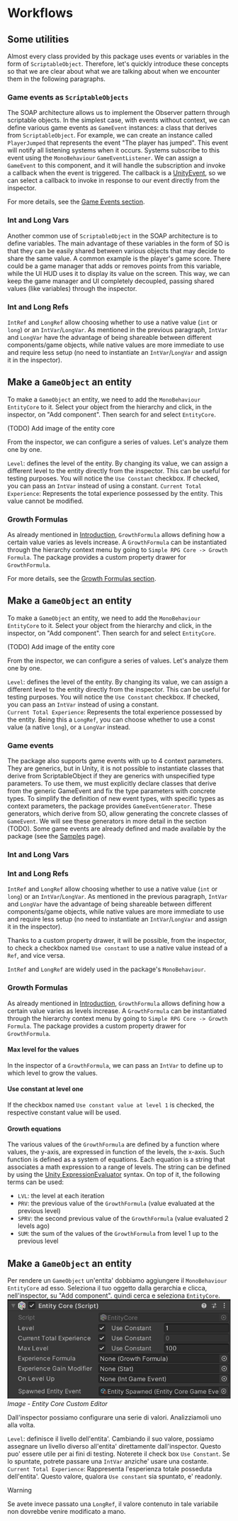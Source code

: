 # Workflows
<!--
======UTILITIES
- Game Events as SOs
- Int and Long Vars
- Int and Long Refs
- Growth Formulas

======ENTITY
- Make a GameObject an entity
- EntityLevel

======ATTRIBUTES
- Create some Attributes
- Create an AttributeSet
    - Assign Attributes to an AttributeSet
- Add EntityAttributes to an entity

======STATS
- Create some Stats
- Create a StatSet
    - Assign Stats to a StatSet
- Add EntityStats to an entity

======CLASS
- Create a class
- Add EntityClass to an entity

======SCALING FORMULA
- ScalingFormulas
- StatsScalingComponent
- AttributesScalingComponent
-->

## Some utilities
Almost every class provided by this package uses events or variables in the form of `ScriptableObject`. Therefore, let's quickly introduce these concepts so that we are clear about what we are talking about when we encounter them in the following paragraphs.

### Game events as `ScriptableObjects`
The SOAP architecture allows us to implement the Observer pattern through scriptable objects. In the simplest case, with events without context, we can define various game events as `GameEvent` instances: a class that derives from `ScriptableObject`. For example, we can create an instance called `PlayerJumped` that represents the event "The player has jumped". This event will notify all listening systems when it occurs.
Systems subscribe to this event using the `MonoBehaviour` `GameEventListener`. We can assign a `GameEvent` to this component, and it will handle the subscription and invoke a callback when the event is triggered. The callback is a [UnityEvent](https://docs.unity3d.com/ScriptReference/Events.UnityEvent.html), so we can select a callback to invoke in response to our event directly from the inspector.

For more details, see the [Game Events section](#game-events).

### Int and Long Vars
Another common use of `ScriptableObject` in the SOAP architecture is to define variables. The main advantage of these variables in the form of SO is that they can be easily shared between various objects that may decide to share the same value. A common example is the player's game score. There could be a game manager that adds or removes points from this variable, while the UI HUD uses it to display its value on the screen. This way, we can keep the game manager and UI completely decoupled, passing shared values (like variables) through the inspector.

### Int and Long Refs
`IntRef` and `LongRef` allow choosing whether to use a native value (`int` or `long`) or an `IntVar`/`LongVar`. As mentioned in the previous paragraph, `IntVar` and `LongVar` have the advantage of being shareable between different components/game objects, while native values are more immediate to use and require less setup (no need to instantiate an `IntVar`/`LongVar` and assign it in the inspector).

## Make a `GameObject` an entity
To make a `GameObject` an entity, we need to add the `MonoBehaviour` `EntityCore` to it. Select your object from the hierarchy and click, in the inspector, on "Add component". Then search for and select `EntityCore`.

(TODO) Add image of the entity core

From the inspector, we can configure a series of values. Let's analyze them one by one.

`Level`: defines the level of the entity. By changing its value, we can assign a different level to the entity directly from the inspector. This can be useful for testing purposes.
You will notice the `Use Constant` checkbox. If checked, you can pass an `IntVar` instead of using a constant.
`Current Total Experience`: Represents the total experience possessed by the entity. This value cannot be modified.

### Growth Formulas
As already mentioned in [Introduction](introduction.md), `GrowthFormula` allows defining how a certain value varies as levels increase. A `GrowthFormula` can be instantiated through the hierarchy context menu by going to `Simple RPG Core -> Growth Formula`.
The package provides a custom property drawer for `GrowthFormula`.

For more details, see the [Growth Formulas section](#growth-formulas).

## Make a `GameObject` an entity
To make a `GameObject` an entity, we need to add the `MonoBehaviour` `EntityCore` to it. Select your object from the hierarchy and click, in the inspector, on "Add component". Then search for and select `EntityCore`.

(TODO) Add image of the entity core

From the inspector, we can configure a series of values. Let's analyze them one by one.

`Level`: defines the level of the entity. By changing its value, we can assign a different level to the entity directly from the inspector. This can be useful for testing purposes.
You will notice the `Use Constant` checkbox. If checked, you can pass an `IntVar` instead of using a constant.  
`Current Total Experience`: Represents the total experience possessed by the entity. Being this a `LongRef`, you can choose whether to use a const value (a native `long`), or a `LongVar` instead.


### Game events
The package also supports game events with up to 4 context parameters. They are generics, but in Unity, it is not possible to instantiate classes that derive from ScriptableObject if they are generics with unspecified type parameters. To use them, we must explicitly declare classes that derive from the generic GameEvent and fix the type parameters with concrete types. To simplify the definition of new event types, with specific types as context parameters, the package provides `GameEventGenerator`. These generators, which derive from SO, allow generating the concrete classes of `GameEvent`.
We will see these generators in more detail in the section (TODO).
Some game events are already defined and made available by the package (see the [Samples](samples.md) page).

### Int and Long Vars


### Int and Long Refs
`IntRef` and `LongRef` allow choosing whether to use a native value (`int` or `long`) or an `IntVar`/`LongVar`. As mentioned in the previous paragraph, `IntVar` and `LongVar` have the advantage of being shareable between different components/game objects, while native values are more immediate to use and require less setup (no need to instantiate an `IntVar`/`LongVar` and assign it in the inspector).

Thanks to a custom property drawer, it will be possible, from the inspector, to check a checkbox named `Use constant` to use a native value instead of a `Ref`, and vice versa.

`IntRef` and `LongRef` are widely used in the package's `MonoBehaviour`.

### Growth Formulas
As already mentioned in [Introduction](introduction.md), `GrowthFormula` allows defining how a certain value varies as levels increase. A `GrowthFormula` can be instantiated through the hierarchy context menu by going to `Simple RPG Core -> Growth Formula`.
The package provides a custom property drawer for `GrowthFormula`.

#### Max level for the values
In the inspector of a `GrowthFormula`, we can pass an `IntVar` to define up to which level to grow the values.

#### Use constant at level one
If the checkbox named `Use constant value at level 1` is checked, the respective constant value will be used.

#### Growth equations
The various values of the `GrowthFormula` are defined by a function where values, the y-axis, are expressed in function of the levels, the x-axis. Such function is defined as a system of equations. Each equation is a string that associates a math expression to a range of levels.
The string can be defined by using the [Unity ExpressionEvaluator](https://docs.unity3d.com/6000.0/Documentation/ScriptReference/ExpressionEvaluator.html) syntax. On top of it, the following terms can be used:
- `LVL`: the level at each iteration
- `PRV`: the previous value of the `GrowthFormula` (value evaluated at the previous level)
- `SPRV`: the second previous value of the `GrowthFormula` (value evaluated 2 levels ago)
- `SUM`: the sum of the values of the `GrowthFormula` from level 1 up to the previous level

## Make a `GameObject` an entity
Per rendere un `GameObject` un'entita' dobbiamo aggiungere il `MonoBehaviour` `EntityCore` ad esso. Seleziona il tuo oggetto dalla gerarchia e clicca, nell'inspector, su "Add component". quindi cerca e seleziona `EntityCore`.
![Entity Core Custom Editor](../images/workflows/entity-core-editor.png)  
*Image - Entity Core Custom Editor*

Dall'inspector possiamo configurare una serie di valori. Analizziamoli uno alla volta.

`Level`: definisce il livello dell'entita'. Cambiando il suo valore, possiamo assegnare un livello diverso all'entita' direttamente dall'inspector. Questo puo' essere utile per ai fini di testing.
Noterete il check box `Use Constant`. Se lo spuntate, potrete passare una `IntVar` anziche' usare una costante.
`Current Total Experience`: Rappresenta l'esperienza totale posseduta dell'entita'. Questo valore, qualora `Use constant` sia spuntato, e' readonly. 
> [!WARNING]  
> Se avete invece passato una `LongRef`, il valore contenuto in tale variabile non dovrebbe venire modificato a mano.